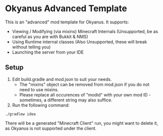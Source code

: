 # Okyanus Advanced Template

This is an "advanced" mod template for Okyanus. It supports:

* Viewing / Modifying (via mixins) Minecraft Internals (Unsupported, be as careful as you are with Bukkit & NMS)
* Using Runtime internal classes (Also Unsupported, these will break without telling you)
* Launching the server from your IDE

## Setup

1. Edit build.gradle and mod.json to suit your needs.
    * The "mixins" object can be removed from mod.json if you do not need to use mixins.
    * Please replace all occurences of "modid" with your own mod ID - 
      sometimes, a different string may also suffice.
2. Run the following command:

```
./gradlew idea
```

There will be a generated "Minecraft Client" run, you might want to delete it,
as Okyanus is not supported under the client.
